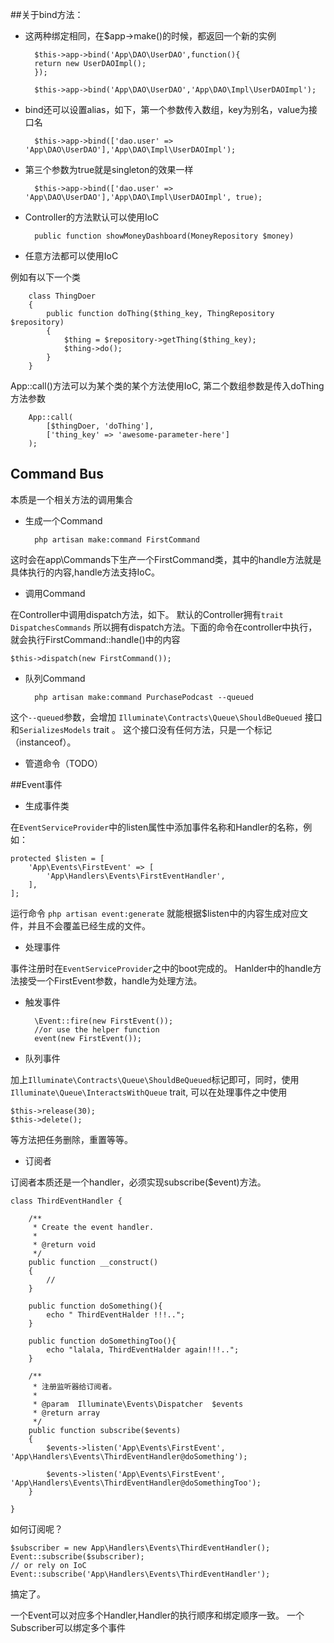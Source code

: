 
##关于bind方法：

- 这两种绑定相同，在$app->make()的时候，都返回一个新的实例
	
		$this->app->bind('App\DAO\UserDAO',function(){
		return new UserDAOImpl();
		});
		
		$this->app->bind('App\DAO\UserDAO','App\DAO\Impl\UserDAOImpl');

- bind还可以设置alias，如下，第一个参数传入数组，key为别名，value为接口名


		$this->app->bind(['dao.user' => 'App\DAO\UserDAO'],'App\DAO\Impl\UserDAOImpl');


- 第三个参数为true就是singleton的效果一样
 
		$this->app->bind(['dao.user' => 'App\DAO\UserDAO'],'App\DAO\Impl\UserDAOImpl', true);

- Controller的方法默认可以使用IoC

	 	public function showMoneyDashboard(MoneyRepository $money)

- 任意方法都可以使用IoC

例如有以下一个类

		class ThingDoer
		{
		    public function doThing($thing_key, ThingRepository $repository)
		    {
		        $thing = $repository->getThing($thing_key);
		        $thing->do();
		    }
		}
App::call()方法可以为某个类的某个方法使用IoC, 第二个数组参数是传入doThing方法参数

		App::call(
            [$thingDoer, 'doThing'],
            ['thing_key' => 'awesome-parameter-here']
        );


## Command Bus

本质是一个相关方法的调用集合

- 生成一个Command

		php artisan make:command FirstCommand

这时会在app\Commands下生产一个FirstCommand类，其中的handle方法就是具体执行的内容,handle方法支持IoC。

- 调用Command

在Controller中调用dispatch方法，如下。 默认的Controller拥有`trait DispatchesCommands` 所以拥有dispatch方法。下面的命令在controller中执行，就会执行FirstCommand::handle()中的内容

	$this->dispatch(new FirstCommand());

- 队列Command

		php artisan make:command PurchasePodcast --queued

这个`--queued`参数，会增加 `Illuminate\Contracts\Queue\ShouldBeQueued` 接口和`SerializesModels` trait 。 这个接口没有任何方法，只是一个标记（instanceof）。

- 管道命令（TODO）



##Event事件

- 生成事件类

在`EventServiceProvider`中的listen属性中添加事件名称和Handler的名称，例如：

	protected $listen = [
        'App\Events\FirstEvent' => [
            'App\Handlers\Events\FirstEventHandler',
        ],
	];

运行命令 `php artisan event:generate` 就能根据$listen中的内容生成对应文件，并且不会覆盖已经生成的文件。

- 处理事件

事件注册时在`EventServiceProvider`之中的boot完成的。 Hanlder中的handle方法接受一个FirstEvent参数，handle为处理方法。

- 触发事件

		\Event::fire(new FirstEvent()); 
		//or use the helper function
		event(new FirstEvent());

- 队列事件

加上`Illuminate\Contracts\Queue\ShouldBeQueued`标记即可，同时，使用`Illuminate\Queue\InteractsWithQueue` trait, 可以在处理事件之中使用 

	$this->release(30);
	$this->delete(); 

等方法把任务删除，重置等等。

- 订阅者

订阅者本质还是一个handler，必须实现subscribe($event)方法。

	class ThirdEventHandler {
	
		/**
		 * Create the event handler.
		 *
		 * @return void
		 */
		public function __construct()
		{
			//
		}
	
	    public function doSomething(){
	        echo " ThirdEventHalder !!!..";
	    }
	
	    public function doSomethingToo(){
	        echo "lalala, ThirdEventHalder again!!!..";
	    }
	
	    /**
	     * 注册监听器给订阅者。
	     *
	     * @param  Illuminate\Events\Dispatcher  $events
	     * @return array
	     */
	    public function subscribe($events)
	    {
	        $events->listen('App\Events\FirstEvent', 'App\Handlers\Events\ThirdEventHandler@doSomething');
	
	        $events->listen('App\Events\FirstEvent', 'App\Handlers\Events\ThirdEventHandler@doSomethingToo');
	    }
	
	}

如何订阅呢？

	$subscriber = new App\Handlers\Events\ThirdEventHandler();
	Event::subscribe($subscriber);
	// or rely on IoC
	Event::subscribe('App\Handlers\Events\ThirdEventHandler');

搞定了。

一个Event可以对应多个Handler,Handler的执行顺序和绑定顺序一致。
一个Subscriber可以绑定多个事件